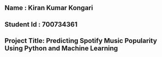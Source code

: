 Name : Kiran Kumar Kongari
------
Student Id : 700734361
------------
Project Title: Predicting Spotify Music Popularity Using Python and Machine Learning
--------------

